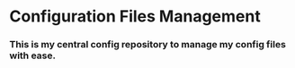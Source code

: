 # Configuration Files Management

### This is my central **config repository** to manage my config files with ease.
